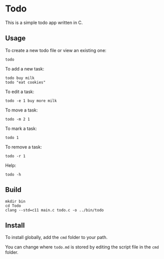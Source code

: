 Todo
====

This is a simple todo app written in C.

Usage
-----

To create a new todo file or view an existing one:

    todo

To add a new task:

    todo buy milk
    todo "eat cookies"

To edit a task:

    todo -e 1 buy more milk

To move a task:

    todo -m 2 1

To mark a task:

    todo 1

To remove a task:

    todo -r 1

Help:

    todo -h

Build
-----

    mkdir bin
    cd Todo
    clang --std=c11 main.c todo.c -o ../bin/todo

Install
-------

To install globally, add the `cmd` folder to your path.

You can change where `todo.md` is stored by editing the script file
in the `cmd` folder.
